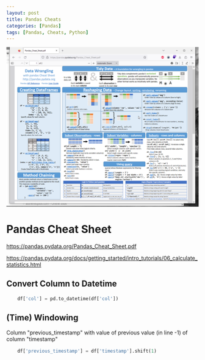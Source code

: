 ```yaml
---
layout: post
title: Pandas Cheats  
categories: [Pandas]
tags: [Pandas, Cheats, Python]
---
```


![](../pics/2023-03-01-pandas-cheats_image_1.png)

# Pandas Cheat Sheet 

<https://pandas.pydata.org/Pandas_Cheat_Sheet.pdf>

<https://pandas.pydata.org/docs/getting_started/intro_tutorials/06_calculate_statistics.html>

## Convert Column to Datetime 
```py
    df['col'] = pd.to_datetime(df['col'])
```
## (Time) Windowing 

Column "previous_timestamp" with value of previous value (in line -1) of column "timestamp"

```py
    df['previous_timestamp'] = df['timestamp'].shift(1)
```
